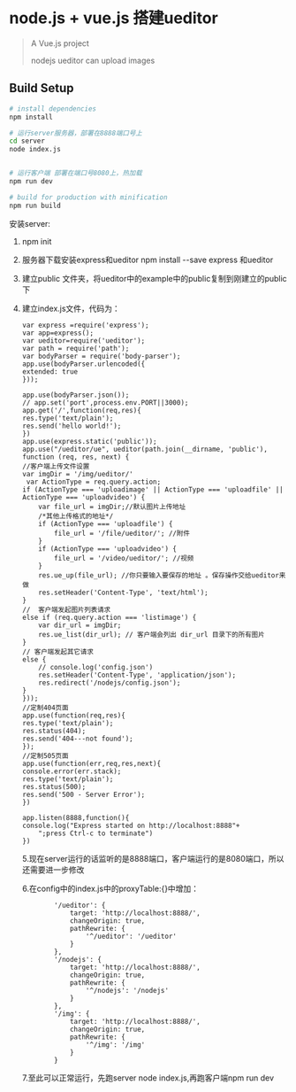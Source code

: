 # node.js + vue.js 搭建ueditor   

> A Vue.js project 
>
> nodejs  ueditor  can upload images 

## Build Setup

``` bash
# install dependencies
npm install

# 运行server服务器，部署在8888端口号上
cd server
node index.js


# 运行客户端 部署在端口号8080上，热加载
npm run dev

# build for production with minification
npm run build

```



安装server:

1. npm init

2. 服务器下载安装express和ueditor    npm install --save express    和ueditor

3. 建立public 文件夹，将ueditor中的example中的public复制到刚建立的public下

4. 建立index.js文件，代码为：


       var express =require('express');
       var app=express();
       var ueditor=require('ueditor');
       var path = require('path');
       var bodyParser = require('body-parser');
       app.use(bodyParser.urlencoded({
       extended: true
       }));
       
       app.use(bodyParser.json());
       // app.set('port',process.env.PORT||3000);
       app.get('/',function(req,res){
       res.type('text/plain');
       res.send('hello world!');
       })
       app.use(express.static('public'));
       app.use("/ueditor/ue", ueditor(path.join(__dirname, 'public'), function (req, res, next) {
       //客户端上传文件设置
       var imgDir = '/img/ueditor/'
        var ActionType = req.query.action;
       if (ActionType === 'uploadimage' || ActionType === 'uploadfile' || ActionType === 'uploadvideo') {
           var file_url = imgDir;//默认图片上传地址
           /*其他上传格式的地址*/
           if (ActionType === 'uploadfile') {
               file_url = '/file/ueditor/'; //附件
           }
           if (ActionType === 'uploadvideo') {
               file_url = '/video/ueditor/'; //视频
           }
           res.ue_up(file_url); //你只要输入要保存的地址 。保存操作交给ueditor来做
           res.setHeader('Content-Type', 'text/html');
       }
       //  客户端发起图片列表请求
       else if (req.query.action === 'listimage') {
           var dir_url = imgDir;
           res.ue_list(dir_url); // 客户端会列出 dir_url 目录下的所有图片
       }
       // 客户端发起其它请求
       else {
           // console.log('config.json')
           res.setHeader('Content-Type', 'application/json');
           res.redirect('/nodejs/config.json');
       }
       }));
       //定制404页面
       app.use(function(req,res){
       res.type('text/plain');
       res.status(404);
       res.send('404---not found');
       });
       //定制505页面
       app.use(function(err,req,res,next){
       console.error(err.stack);
       res.type('text/plain');
       res.status(500);
       res.send('500 - Server Error');
       })
       
       app.listen(8888,function(){
       console.log("Express started on http://localhost:8888"+
           ";press Ctrl-c to terminate")
       })
   5.现在server运行的话监听的是8888端口，客户端运行的是8080端口，所以还需要进一步修改

   6.在config中的index.js中的proxyTable:{}中增加：

               '/ueditor': {
                   target: 'http://localhost:8888/',
                   changeOrigin: true,
                   pathRewrite: {
                       '^/ueditor': '/ueditor'
                   }
               },
               '/nodejs': {
                   target: 'http://localhost:8888/',
                   changeOrigin: true,
                   pathRewrite: {
                       '^/nodejs': '/nodejs'
                   }
               },
               '/img': {
                   target: 'http://localhost:8888/',
                   changeOrigin: true,
                   pathRewrite: {
                       '^/img': '/img'
                   }
               }
   7.至此可以正常运行，先跑server node index.js,再跑客户端npm run dev

   ​

   ​






